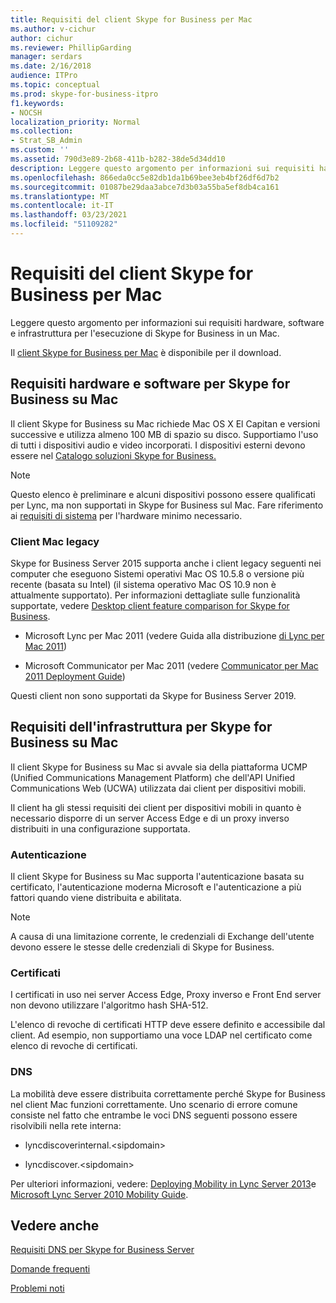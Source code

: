```yaml
---
title: Requisiti del client Skype for Business per Mac
ms.author: v-cichur
author: cichur
ms.reviewer: PhillipGarding
manager: serdars
ms.date: 2/16/2018
audience: ITPro
ms.topic: conceptual
ms.prod: skype-for-business-itpro
f1.keywords:
- NOCSH
localization_priority: Normal
ms.collection:
- Strat_SB_Admin
ms.custom: ''
ms.assetid: 790d3e89-2b68-411b-b282-38de5d34dd10
description: Leggere questo argomento per informazioni sui requisiti hardware, software e infrastruttura per l'esecuzione di Skype for Business in un Mac.
ms.openlocfilehash: 866eda0cc5e82db1da1b69bee3eb4bf26df6d7b2
ms.sourcegitcommit: 01087be29daa3abce7d3b03a55ba5ef8db4ca161
ms.translationtype: MT
ms.contentlocale: it-IT
ms.lasthandoff: 03/23/2021
ms.locfileid: "51109282"
---
```

# <a name="skype-for-business-on-mac-client-requirements"></a>Requisiti del client Skype for Business per Mac
 
Leggere questo argomento per informazioni sui requisiti hardware, software e infrastruttura per l'esecuzione di Skype for Business in un Mac.
  
Il [client Skype for Business per Mac](https://products.office.com/skype-for-business/download-app?tab=tabs-3#Mac) è disponibile per il download.
  
## <a name="hardware-and-software-requirements-for-skype-for-business-on-mac"></a>Requisiti hardware e software per Skype for Business su Mac

Il client Skype for Business su Mac richiede Mac OS X El Capitan e versioni successive e utilizza almeno 100 MB di spazio su disco. Supportiamo l'uso di tutti i dispositivi audio e video incorporati. I dispositivi esterni devono essere nel [Catalogo soluzioni Skype for Business.](https://partnersolutions.skypeforbusiness.com/solutionscatalog) 
  
> [!NOTE]
> Questo elenco è preliminare e alcuni dispositivi possono essere qualificati per Lync, ma non supportati in Skype for Business sul Mac. Fare riferimento ai [requisiti di sistema](https://products.office.com/office-system-requirements) per l'hardware minimo necessario.
  
### <a name="legacy-mac-clients"></a>Client Mac legacy

Skype for Business Server 2015 supporta anche i client legacy seguenti nei computer che eseguono Sistemi operativi Mac OS 10.5.8 o versione più recente (basata su Intel) (il sistema operativo Mac OS 10.9 non è attualmente supportato). Per informazioni dettagliate sulle funzionalità supportate, vedere [Desktop client feature comparison for Skype for Business](desktop-feature-comparison.md).
  
- Microsoft Lync per Mac 2011 (vedere Guida alla distribuzione [di Lync per Mac 2011](/previous-versions/office/office-for-mac-2011/jj984275(v=office.14)))
    
- Microsoft Communicator per Mac 2011 (vedere [Communicator per Mac 2011 Deployment Guide](/previous-versions/office/office-for-mac-2011/jj984270(v=office.14)))
 
Questi client non sono supportati da Skype for Business Server 2019.
   
## <a name="infrastructure-requirements-for-skype-for-business-on-mac"></a>Requisiti dell'infrastruttura per Skype for Business su Mac
<a name="Infrastructure"> </a>

Il client Skype for Business su Mac si avvale sia della piattaforma UCMP (Unified Communications Management Platform) che dell'API Unified Communications Web (UCWA) utilizzata dai client per dispositivi mobili.
  
Il client ha gli stessi requisiti dei client per dispositivi mobili in quanto è necessario disporre di un server Access Edge e di un proxy inverso distribuiti in una configurazione supportata. 
  
### <a name="authentication"></a>Autenticazione

Il client Skype for Business su Mac supporta l'autenticazione basata su certificato, l'autenticazione moderna Microsoft e l'autenticazione a più fattori quando viene distribuita e abilitata.
  
> [!NOTE]
> A causa di una limitazione corrente, le credenziali di Exchange dell'utente devono essere le stesse delle credenziali di Skype for Business. 
  
### <a name="certificates"></a>Certificati

I certificati in uso nei server Access Edge, Proxy inverso e Front End server non devono utilizzare l'algoritmo hash SHA-512.
  
L'elenco di revoche di certificati HTTP deve essere definito e accessibile dal client. Ad esempio, non supportiamo una voce LDAP nel certificato come elenco di revoche di certificati.
  
### <a name="dns"></a>DNS

La mobilità deve essere distribuita correttamente perché Skype for Business nel client Mac funzioni correttamente. Uno scenario di errore comune consiste nel fatto che entrambe le voci DNS seguenti possono essere risolvibili nella rete interna:
  
- lyncdiscoverinternal.\<sipdomain\>
    
- lyncdiscover.\<sipdomain\>
    
Per ulteriori informazioni, vedere: [Deploying Mobility in Lync Server 2013](/previous-versions/office/lync-server-2013/lync-server-2013-deploying-mobility)e [Microsoft Lync Server 2010 Mobility Guide](https://go.microsoft.com/fwlink//p/?LinkId=798226).
  
## <a name="see-also"></a>Vedere anche
<a name="Infrastructure"> </a>

[Requisiti DNS per Skype for Business Server](../../plan-your-deployment/network-requirements/dns.md)

[Domande frequenti](https://go.microsoft.com/fwlink/p/?LinkId=798227)
  
[Problemi noti](https://go.microsoft.com/fwlink/p/?LinkId=798228)